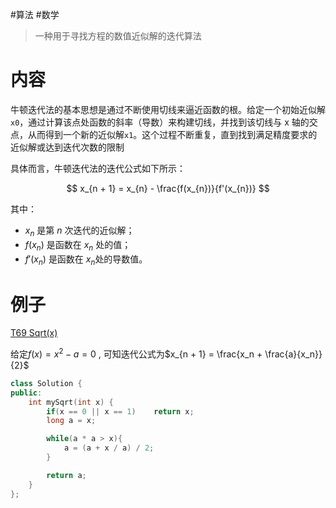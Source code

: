 #算法 #数学 

> 一种用于寻找方程的数值近似解的迭代算法


# 内容

牛顿迭代法的基本思想是通过不断使用切线来逼近函数的根。给定一个初始近似解`x0`​，通过计算该点处函数的斜率（导数）来构建切线，并找到该切线与 x 轴的交点，从而得到一个新的近似解`x1`。这个过程不断重复，直到找到满足精度要求的近似解或达到迭代次数的限制

具体而言，牛顿迭代法的迭代公式如下所示：

$$
x_{n + 1} = x_{n} - \frac{f(x_{n})}{f'(x_{n})}
$$

其中：

- $x_{n}$ 是第 $n$ 次迭代的近似解；
- $f(x_{n})$ 是函数在 $x_n$​ 处的值；
- $f'(x_n)$ 是函数在 $x_n$​ 处的导数值。


# 例子

[T69 Sqrt(x)](https://leetcode.cn/problems/sqrtx/description/)

给定$f(x) = x^2 - a = 0$ , 可知迭代公式为$x_{n + 1} = \frac{x_n + \frac{a}{x_n}}{2}$

```c++
class Solution {
public:  
    int mySqrt(int x) {
        if(x == 0 || x == 1)    return x;
        long a = x;

        while(a * a > x){
            a = (a + x / a) / 2;
        }

        return a;
    }
};
```